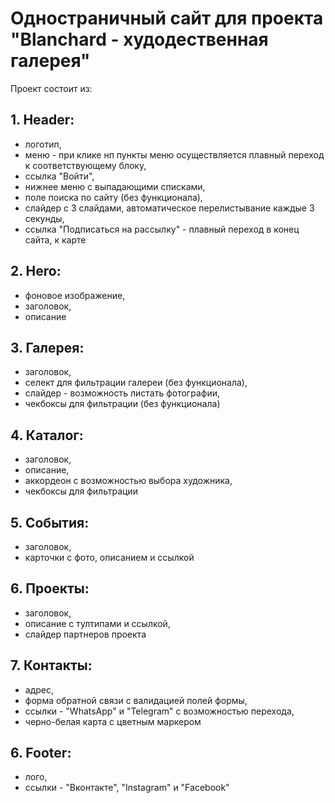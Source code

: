 # Одностраничный сайт для проекта "Blanchard - худодественная галерея"

Проект состоит из:

## 1. Header:
- логотип,
- меню - при клике нп пункты меню осуществляется плавный переход к соответствующему блоку,
- ссылка "Войти",
- нижнее меню с выпадающими списками,
- поле поиска по сайту (без функционала),
- слайдер с 3 слайдами, автоматическое перелистывание каждые 3 секунды,
- ссылка "Подписаться на рассылку" - плавный переход в конец сайта, к карте

## 2. Hero:
- фоновое изображение,
- заголовок,
- описание

## 3. Галерея:
- заголовок,
- селект для фильтрации галереи (без функционала),
- слайдер - возможность листать фотографии,
- чекбоксы для фильтрации (без функционала)

## 4. Каталог:
- заголовок,
- описание,
- аккордеон с возможностью выбора художника,
- чекбоксы для фильтрации

## 5. События:
- заголовок,
- карточки с фото, описанием и ссылкой

## 6. Проекты:
- заголовок,
- описание с тултипами и ссылкой,
- слайдер партнеров проекта

## 7. Контакты:
- адрес,
- форма обратной связи с валидацией полей формы,
- ссылки - "WhatsApp" и "Telegram" с возможностью перехода,
- черно-белая карта с цветным маркером

## 6. Footer:
- лого,
- ссылки - "Вконтакте", "Instagram" и "Facebook"
